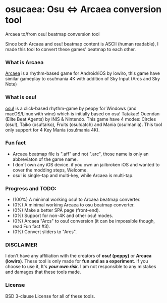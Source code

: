 # osucaea: Osu <=> Arcaea conversion tool
Arcaea to/from osu! beatmap conversion tool

Since both Arcaea and osu! beatmap content is ASCII (human readable), I made this tool to convert these games' beatmap to each other.

### What is Arcaea
[Arcaea](https://arcaea.lowiro.com/en) is a rhythm-based game for Android/iOS by lowiro, this game have similar gameplay to osu!mania 4K with addition of Sky Input (Arcs and Sky Note)

### What is osu!
[osu!](https://osu.ppy.sh) is a click-based rhythm-game by peppy for Windows (and macOS/Linux with wine) which is initially based on osu! Tatakae! Ouendan
(Elite Beat Agents) by iNIS & Nintendo. This game have 4 modes: Circles (osu!), Taiko (osu!taiko), Fruits (osu!catch) and Mania (osu!mania).
This tool only support for 4 Key Mania (osu!mania 4K).

### Fun fact
- Arcaea beatmap file is ".aff" and not ".arc", those name is only an abbreviaton of the game name.
- I don't own any iOS device. if you own an jailbroken iOS and wanted to cover the modding steps, Welcome.
- osu! is single-tap and multi-key, while Arcaea is multi-tap.

### Progress and TODO:
- (100%) A minimal working osu! to Arcaea beatmap converter.
- (0%) A minimal working Arcaea to osu beatmap converter.
- (0%) Make a better SPA page (front-end).
- (0%) Support for non-4K and other osu! modes.
- (0%) Arcaea "Arcs" to osu! conversion (it can be impossible though, read Fun fact #3).
- (0%) Convert sliders to "Arcs".

### DISCLAIMER
I don't have any affiliation with the creators of **osu! (peppy)** or **Arcaea (lowiro)**.  These tool is only made
for **fun and as a experiment**. If you choose to use it, It's ***your own risk***. I am not responsible to any mistakes
and damages that these tools made.

### License
BSD 3-clause License for all of these tools.
